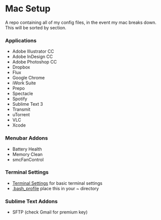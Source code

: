 # Mac Setup

A repo containing all of my config files, in the event my mac breaks down. This will be sorted by section. 

### Applications

 * Adobe Illustrator CC
 * Adobe InDesign CC
 * Adobe Photoshop CC
 * Dropbox
 * Flux
 * Google Chrome
 * iWork Suite
 * Prepo
 * Spectacle
 * Spotify
 * Sublime Text 3
 * Transmit
 * uTorrent
 * VLC
 * Xcode


### Menubar Addons

 * Battery Health
 * Memory Clean
 * smcFanControl

### Terminal Settings

 * [Terminal Settings](https://github.com/stheakanath/macsetup/blob/master/com.apple.Terminal.plist) for basic terminal settings
 * [.bash_profile](https://github.com/stheakanath/macsetup/blob/master/bash_profile) place this in your ~ directory

### Sublime Text Addons

 * SFTP (check Gmail for premium key)
